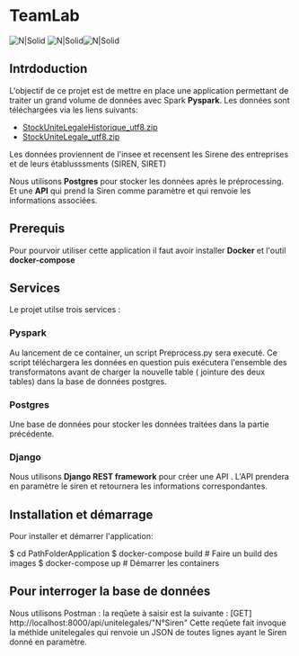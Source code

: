 # TeamLab

![N|Solid](https://le-datascientist.fr/wp-content/uploads/2019/02/logo-apache-spark.png) ![N|Solid](https://lucasvidelaine.files.wordpress.com/2018/10/postgresql2.png?w=600)![N|Solid](https://user.oc-static.com/upload/2019/05/10/15574814980481_Docker-660x269.png)

## Intrdoduction

L'objectif de ce projet est de mettre en place une application permettant de traiter un grand volume de données avec Spark **Pyspark**.
Les données sont téléchargées via les liens suivants:
* [StockUniteLegaleHistorique_utf8.zip](https://files.data.gouv.fr/insee-sirene/StockUniteLegaleHistorique_utf8.zip)
* [StockUniteLegale_utf8.zip](https://files.data.gouv.fr/insee-sirene/StockUniteLegale_utf8.zip)

Les données proviennent de l'insee et recensent les Sirene des entreprises et de leurs établusssments (SIREN, SIRET)

Nous utilisons **Postgres** pour stocker les données après le préprocessing. Et une **API** qui prend la Siren comme paramètre et qui renvoie les informations associées.
## Prerequis
Pour pourvoir utiliser cette application il faut avoir installer **Docker** et l'outil **docker-compose**
## Services
Le projet utilse trois services :
### Pyspark
Au lancement de ce container, un script Preprocess.py sera executé. Ce script téléchargera les données en question puis exécutera l'ensemble des transformatons avant de charger la nouvelle table ( jointure des deux tables) dans la base de données postgres.
### Postgres
Une base de données pour stocker les données traitées dans la partie précédente. 

### Django
Nous utilisons **Django REST framework** pour créer une API . L'API prendera en paramètre le siren et retournera les informations correspondantes. 

## Installation et démarrage
Pour installer et démarrer l'application:

$ cd PathFolderApplication
$ docker-compose build # Faire un build des images
$ docker-compose up # Démarrer les containers

## Pour interroger la base de données 
Nous utilisons Postman : 
la reqûete à saisir est la suivante : 
[GET] http://localhost:8000/api/unitelegales/"N°Siren"
Cette reqûete fait invoque la méthide unitelegales qui renvoie un JSON de toutes lignes ayant le Siren donné en paramètre.
